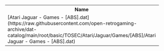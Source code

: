 <table>
<tr><th>Name</th><th>Size</th></tr>
<tr><td>
[Atari Jaguar - Games - [ABS].dat](https://raw.githubusercontent.com/open-retrogaming-archive/dat-catalog/main/root/basic/TOSEC/Atari/Jaguar/Games/[ABS]/Atari Jaguar - Games - [ABS].dat)
</td><td>867</td></tr>
</table>

